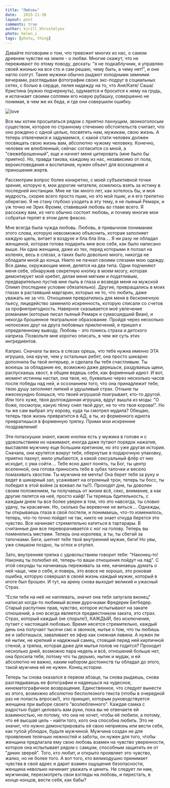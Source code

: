 ```yaml
---
title: "Любовь"
date:   2015-11-30
layout: post
comments: true
author: kirill_khrustalyov
photo: helen_i
tags: [photo, thing]
---
```


Давайте поговорим о том, что тревожит многих из нас,  о самом древнем чувстве на земле - о любви. Многие скажут, что не переживают по этому поводу, дескать: "я не подкаблучник, я управляю своей жизнью на все сто и сам решаю, чему быть, а чему нет!",  и они нагло солгут. Такие мужики обычно рыдают холодными зимними вечерами, разглядывая фотографии своих экс-подруг в социальных сетях, с болью в сердце, лелея надежду на то, что Аня/Катя/ Саша/Кристина (нужно подчеркнуть), одумается и бросится к нему на грудь, и испачкает своими соплями его новую рубашку, совершенно не понимая, в чем же их беда, и где они совершили ошибку.

<!--more-->

![love](https://drive.google.com/uc?export=download&id=0B0NRqCiUriFKaDE1VUZ4aTQ2NW8)

Все мы хотим просыпаться рядом с приятно пахнущим, звонкоголосым существом, которое по странному стечению обстоятельств считает, что оно рождено с одной целью, посвятить нам, мужикам, свою жизнь. А теперь отвлечемся и задумаемся, с какой стати человек должен посвящать свою жизнь вам, абсолютно чужому человеку. Конечно, человек не влюбленный, сейчас согласится со мной, а "свежеброшенный", еще и начнет меня цитировать (мне было бы приятно).  Но, правда такова, каждому из нас, независимо от пола, вероисповедания и воспитания, нужен объект для восхищения и приношения жертв.

Рассмотрим вопрос более конкретно, с моей субъективной точки зрения, которую я, мои дорогие читатели, осмелюсь взять за истину в последней инстанции. Мне не так много лет, как хотелось бы, и моя мудрость, скорее всего просто пшик, но это мой пшик, и я его трепетно оберегаю. Я не стану глубоко уходить в эту тему, я не пьяный Ремарк, и уж точно не Эрих Фромм, ставивший любовь во главе всего. Я расскажу вам, из чего обычно состоит любовь, и почему многие мои собратья терпят в этом деле фиаско.

Мне всегда была чужда любовь. Любовь, в привычном понимании этого слова, которую невозможно объяснить, которая заполняет каждую щель, витает в воздухе и бла бла бла.... Я ни разу не обладал женщиной, которая готова подарить мне всю себя, как было написано выше. Ни одна женщина, даже из тех, перед которыми я ползал на коленях, весь в слезах, а таких было довольно много, никогда не обладали мной до конца. Никто не пачкал своими слезами мою одежду. Все дамы, окружающие меня, делятся на два типа. Одни подчиняют меня себе, обнаружив секретную кнопку в моем мозгу, которая демонтирует мой хребет, делая меня мягким и податливым, предварительно пустив мне пыль в глаза и возведя меня на мужской Олимп (последнее условие обязательно). Другие, превращались в моих глазах в растаявший маргарин, которых не то, что любить, даже уважать не за что. Отношения превратились для меня в бесконечную пьесу, лицедейство заменило искренность, которую списали со счетов за профнепригодность. Наверное сказывается моё увлечение романами (которые писал пьяный Ремарк и сумасшедший Виан), и некогда брошенное театральное образование. Пройдя через несколько непохожих друг на друга любовных приключений, я пришел к определенному выводу, Любовь - это помесь страха и детского каприза. Позвольте мне коротко описать, в чем же суть этих ингредиентов.

Каприз. Сначала ты весь в слезах орешь, что тебе нужна именно ЭТА игрушка, она круче, чем у остальных ребят, она просто шикарно дополнила бы твой интерьер, и сделала бы тебя счастливым. Ты воюешь за обладание ею, возможно даже дерешься, раздуваешь щеки, распускаешь хвост, в общем ведешь себя, как форменный идиот. И вот, момент истинны настал, она твоя, но, буквально через несколько часов после победы над ней, и осознанием того, что она принадлежит тебе, твою душу заполняет липкий и удушливый страх. Отныне ты ежесекундно боишься, что твоей игрушкой поигрывает, кто-то другой. Или того хуже, твоя долгожданная игрушка, вдруг вышла из моды: "О боже, посмотри, какую тёлку снял твой друг, не то что твоя корова!". Но ты же сам выбрал эту корову, куда ты смотрел мудила? Обещаю, теперь твоя жизнь превратится в АД, а ты, из форменного идиота превратишься в форменную тряпку. Прими мои искренние поздравления!

Эти  потаскушки знают, какие кнопки есть у мужика в голове и с удовольствием их нажимают, иногда даже путают порядок нажатия, выставляя мужчину еще большим кретином, но это уже другая история. Сначала, они крутятся вокруг тебя, обернутые в подарочную упаковку, приятно пахнут, мило улыбаются, а какой сексуальный флёр от них исходит, с ума сойти.... Тебе ясно дают понять, ты Бог, ты центр вселенной, она готова приносить тебе в зубах тапочки и весело помахивать хвостом. Ты мужчина ее мечты! Она берет тебя за руку и ведет в шикарный зал, усаживает на огромный трон, теперь ты босс, ты победил в этой войне (а воевал ли ты?). Проходят дни, ты доволен своим положением, ты получаешь от жизни всё, секс, внимание, а как другие пялятся на неё, просто кайф! Ты теряешь бдительность, с каждым днем ты все более уверен в том, что это навсегда, ты словил удачу, ты красавчик. Но, сколько бы веревочке не виться.... Однажды, ты открываешь глаза в свой постели, и понимаешь, что-то изменилось, теперь, что-то точно пойдет не так, никто не знает откуда берется это чувство. Все начинает стремительно катиться в тартарары. В считанные дни все переворачивается с ног на голову. Теперь вы поменялись местами. Теперь она королева, а ты, ты сбегай за тапочками.  Беги, шепчет тебе твой внутренний мужик, беги! Но увы, уже слишком поздно, ты оглох и отупел.

Зато, внутренняя тряпка с удовольствием говорит тебе: "Наконец-то! Наконец ты полюбил её, теперь-то ваши отношения пойдут на лад". С этой секунды ты начинаешь переживать за нее, начинаешь думать о ней чаще, чем о себе, и поверь, это вовсе не хорошо, это роковая ошибка, которую совершал в своей жизнь каждый мужик, который в итоге был брошен. И тут, на арену снова выходит великий и ужасный Страх.

"Если тебе на неё не наплевать, значит она тебя запугала вконец" написал когда-то любимый всеми дурочками Фредерик Бегбедер. Старый распутник прав, чувство, которое испытывают на закате отношений, а оно всегда является предвестником заката, это страх. Страх, который каждый (не спорьте!), КАЖДЫЙ, без исключения, путает с настоящей любовью. Время несется стремительно, каждый день она получает тысячи смс и звонков, нытье о том, что ты любишь ее и заботишься, заваливает ее эфир как снежная лавина. А нужен ли ей нытик, не крепкий и надежный самец, стоящий перед ней кирпичной стеной, а тряпка, которая даже для мытья полов не годится? Проходит несколько дней, возможно пара недель и всё, отношений больше нет, она бросила тебя, потому что ты дерьмо, нытик и мудак, и ей абсолютно не важно, каким набором достоинств ты обладал до этого, такой мужчина ей не нужен. Конец истории. 

Теперь ты снова оказался в первом абзаце, ты снова рыдаешь, снова разглядываешь ее фотографии и надеешься на чудесное, кинематографичное возвращение. Единственное, что следует вынести из этого, возможно абсолютно бесполезного текста (чтобы в очередной раз не попасть впросак!), это принцип, которым руководствуется женщина при выборе своего "возлюбленного".  Каждая самка с радостью будет целовать вам руки, пока вы не отвечаете ей взаимностью, не потому, что она не хочет, чтобы её любили, а потому, что её высшая цель - найти того, кого она способна любить. Это не значит, что нужно демонстрировать ей свою неприязнь или вести себя, как тупой ублюдок, будьте мужчиной. Мужчина создан не для проявления телячьих нежностей и заботы, он нужен для того, чтобы женщина предлагала ему свою любовь взамен на чувство уверенности, которое она испытывает рядом с самцом, способным защитить ее от "диких зверей".  Того, кто любит, и открыто проявляет это чувство, жалко, но не более того. А вот того, кто великодушно принимает чувства в свой адрес и дарит взамен ощущение безопасности, женщина невольно начинает уважать и ценить. Не следует ли нам, мужчинам, пересмотреть свои взгляды на любовь, и перестать, в конце-концов, вести себя, как бабы?

